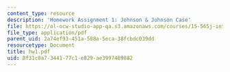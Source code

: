 ```yaml
---
content_type: resource
description: 'Homework Assignment 1: Johnson & Johnson Case'
file: https://ol-ocw-studio-app-qa.s3.amazonaws.com/courses/15-565j-integrating-esystems-global-information-systems-spring-2002/8f31c8a7344177c1e829ae3997489882_hw1.pdf
file_type: application/pdf
parent_uid: 2a74ef93-451a-588a-5eca-38fcbdc039dd
resourcetype: Document
title: hw1.pdf
uid: 8f31c8a7-3441-77c1-e829-ae3997489882
---
```

